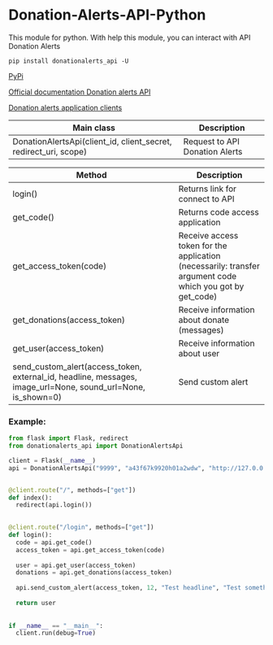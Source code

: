 # Donation-Alerts-API-Python
This module for python. With help this module, you can interact with API Donation Alerts

    pip install donationalerts_api -U

[PyPi](https://pypi.org/project/donationalerts-api/)

[Official documentation Donation alerts API](https://www.donationalerts.com/apidoc)

[Donation alerts application clients](https://www.donationalerts.com/application/clients)


|Main class|Description|
|----------|-----------|
|DonationAlertsApi(client_id, client_secret, redirect_uri, scope)|Request to API Donation Alerts|

|Method|Description|
|------|-----------|
|login()|Returns link for connect to API|
|get_code()|Returns code access application|
|get_access_token(code)|Receive access token for the application (necessarily: transfer argument code which you got by get_code)|
|get_donations(access_token)|Receive information about donate (messages)|
|get_user(access_token)|Receive information about user|
|send_custom_alert(access_token, external_id, headline, messages, image_url=None, sound_url=None, is_shown=0)|Send custom alert|


### Example:
```py
from flask import Flask, redirect
from donationalerts_api import DonationAlertsApi

client = Flask(__name__)
api = DonationAlertsApi("9999", "a43f67k9920h01a2wdw", "http://127.0.0.1:5000/login", "scopes")


@client.route("/", methods=["get"])
def index():
  redirect(api.login())
  

@client.route("/login", methods=["get"])
def login():
  code = api.get_code()
  access_token = api.get_access_token(code)
  
  user = api.get_user(access_token)
  donations = api.get_donations(access_token)
  
  api.send_custom_alert(access_token, 12, "Test headline", "Test something message...")
  
  return user
  
  
if __name__ == "__main__":
  client.run(debug=True)
```

